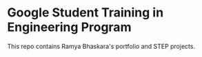 # Google Student Training in Engineering Program

This repo contains Ramya Bhaskara's portfolio and STEP projects.